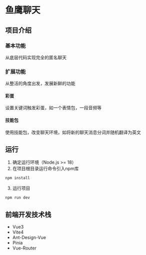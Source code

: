 # 鱼鹰聊天
## 项目介绍
### 基本功能
从底层代码实现完全的匿名聊天
### 扩展功能
从整活的角度出发，发展新鲜的功能
#### 彩蛋
设置关键词触发彩蛋，如一个表情包，一段音频等
#### 技能包
使用技能包，改变聊天环境，如将新的聊天消息分词并随机翻译为英文

## 运行
1. 确定运行环境（Node.js >= 18）
2. 在项目根目录运行命令引入npm库
```bash
npm install
```
3. 运行项目
```bash
npm run dev
```

## 前端开发技术栈
- Vue3
- Vite4
- Ant-Design-Vue
- Pinia
- Vue-Router